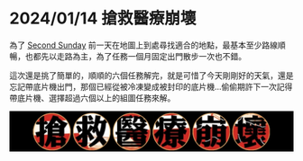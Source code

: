 # 2024/01/14 搶救醫療崩壞

為了 [Second Sunday](https://ingress.fandom.com/zh/wiki/Second_Sunday) 前一天在地圖上到處尋找適合的地點，最基本至少路線順暢，也都先以走路為主，為了任務一個月固定出門散步一次也不錯。

這次還是挑了簡單的，順順的六個任務解完，就是可惜了今天剛剛好的天氣，還是忘記帶底片機出門，那個已經從被冷凍變成被封印的底片機...偷偷期許下一次記得帶底片機、選擇超過六個以上的組圖任務來解。

![image](https://github.com/amao1991/Ingress/blob/main/%E7%B5%84%E5%9C%96%E4%BB%BB%E5%8B%99/Mission%20Images/%E6%90%B6%E6%95%91%E9%86%AB%E7%99%82%E5%B4%A9%E5%A3%9E.jpg)
